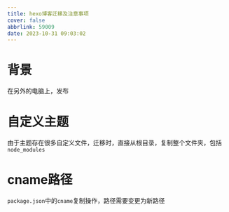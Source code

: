 ```yaml
---
title: hexo博客迁移及注意事项
cover: false
abbrlink: 59009
date: 2023-10-31 09:03:02
---
```


# 背景

在另外的电脑上，发布

# 自定义主题

由于主题存在很多自定义文件，迁移时，直接从根目录，复制整个文件夹，包括`node_modules`

# cname路径

`package.json`中的`cname`复制操作，路径需要变更为新路径  
